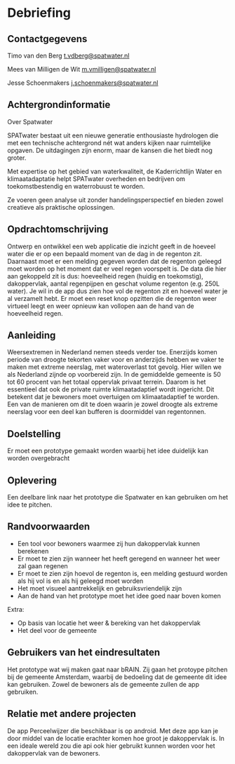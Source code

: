 # Debriefing

## Contactgegevens​

Timo van den Berg
t.vdberg@spatwater.nl

Mees van Milligen de Wit
m.vmilligen@spatwater.nl

Jesse Schoenmakers
j.schoenmakers@spatwater.nl

## Achtergrondinformatie​

Over Spatwater

SPATwater bestaat uit een nieuwe generatie enthousiaste hydrologen die met een technische achtergrond nét wat anders kijken naar ruimtelijke opgaven. De uitdagingen zijn enorm, maar de kansen die het biedt nog groter. 

Met expertise op het gebied van waterkwaliteit, de Kaderrichtlijn Water en klimaatadaptatie helpt SPATwater overheden en bedrijven om toekomstbestendig en waterrobuust te worden. 

Ze voeren geen analyse uit zonder handelingsperspectief en bieden zowel creatieve als praktische oplossingen.

## Opdrachtomschrijving​

Ontwerp en ontwikkel een web applicatie die inzicht geeft in de hoeveel water die er op een bepaald moment van de dag in de regenton zit. Daarnaast moet er een melding gegeven worden dat de regenton geleegd moet worden op het moment dat er veel regen voorspelt is. De data die hier aan gekoppeld zit is dus: hoeveelheid regen (huidig en toekomstig), dakoppervlak, aantal regenpijpen en geschat volume regenton (e.g. 250L water). Je wil in de app dus zien hoe vol de regenton zit en hoeveel water je al verzamelt hebt. Er moet een reset knop opzitten die de regenton weer virtueel leegt en weer opnieuw kan vollopen aan de hand van de hoeveelheid regen.

## Aanleiding​

Weersextremen in Nederland nemen steeds verder toe. Enerzijds komen periode van droogte tekorten vaker voor en anderzijds hebben we vaker te maken met extreme neerslag, met wateroverlast tot gevolg. Hier willen we als Nederland zijnde op voorbereid zijn. In de gemiddelde gemeente is 50 tot 60 procent van het totaal oppervlak privaat terrein. Daarom is het essentieel dat ook de private ruimte klimaatadaptief wordt ingericht. Dit betekent dat je bewoners moet overtuigen om klimaatadaptief te worden. Een van de manieren om dit te doen waarin je zowel droogte als extreme neerslag voor een deel kan bufferen is doormiddel van regentonnen. 

## Doelstelling​

Er moet een prototype gemaakt worden waarbij het idee duidelijk kan worden overgebracht

## Oplevering​

Een deelbare link naar het prototype die Spatwater en kan gebruiken om het idee te pitchen.

## Randvoorwaarden​

- Een tool voor bewoners waarmee zij hun dakoppervlak kunnen berekenen
- Er moet te zien zijn wanneer het heeft geregend en wanneer het weer zal gaan regenen
- Er moet te zien zijn hoevol de regenton is, een melding gestuurd worden als hij vol is en als hij geleegd moet worden
- Het moet visueel aantrekkelijk en gebruiksvriendelijk zijn
- Aan de hand van het prototype moet het idee goed naar boven komen

Extra:

- Op basis van locatie het weer & bereking van het dakoppervlak
- Het deel voor de gemeente

## Gebruikers van het eindresultaten​

Het prototype wat wij maken gaat naar bRAIN. Zij gaan het protoype pitchen bij de gemeente Amsterdam, waarbij de bedoeling dat de gemeente dit idee kan gebruiken. Zowel de bewoners als de gemeente zullen de app gebruiken. 

## Relatie met andere projecten

De app Perceelwijzer die beschikbaar is op android. Met deze app kan je door middel van de locatie erachter komen hoe groot je dakoppervlak is. In een ideale wereld zou die api ook hier gebruikt kunnen worden voor het dakoppervlak van de bewoners. 